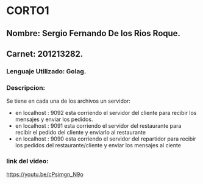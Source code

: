 # CORTO1
## Nombre: Sergio Fernando De los Rios Roque.
## Carnet: 201213282. 
### Lenguaje Utilizado: Golag. 
### Descripcion:
Se tiene en cada una de los archivos un servidor:
- en localhost : 9092 esta corriendo el servidor del cliente para recibir los mensajes y enviar los pedidos. 
- en localhost : 9091 esta corriendo el servidor del restaurante para recibir el pedido del cliente y enviarlo al restaurante
- en localhost : 9090 esta corriendo el servidor del repartidor para recibir los pedidos del restaurante/cliente y enviar los mensajes al ciente
### link del video:
https://youtu.be/cPsimgn_N9o